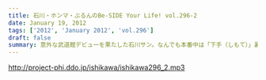 ```yaml
---
title: 石川・ホンマ・ぶるんのBe-SIDE Your Life! vol.296-2
date: January 19, 2012
tags: ['2012', 'January 2012', 'vol.296']
draft: false
summary: 意外な武道館デビューを果たした石川サン。なんでも本番中は「下手（しもて）」裏に震えながらマイクを持っていたとかいないとか。ちなみに、ホンマさんも意外なカタチで武道館デビューを果たしていたのですが・・・まだスタジオには現れないですねぇ。NAMAE
---
```


http://project-phi.ddo.jp/ishikawa/ishikawa296_2.mp3